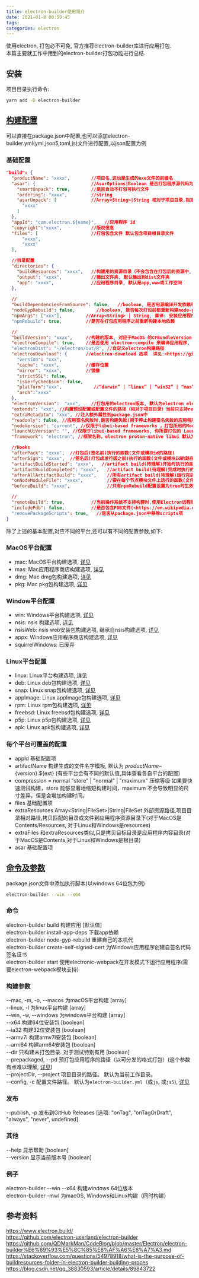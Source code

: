```yaml
---
title: electron-builder使用简介
date: 2021-01-8 00:59:45
tags:
categories: electron
---
```

使用electron, 打包必不可免, 官方推荐electron-builder库进行应用打包.  
本篇主要就工作中用到的electron-builder打包功能进行总结.

## 安装

项目目录执行命令:

``` bash
yarn add -D electron-builder
```

## [构建配置](https://www.electron.build/configuration/configuration)

可以直接在package.json中配置,也可以添加electron-builder.yml(yml,json5,toml,js)文件进行配置,以json配置为例  

### 基础配置

``` json
"build": {
  "productName": "xxxx",        //项目名,这也是生成的exe文件的前缀名
  "asar": {                     //AsarOptions|Boolean 是否打包程序源代码为Electron的压缩包格式
    "smartUnpack": true,        //是否自动不打包可执行文件
    "ordering": "xxxx",         //string
    "asarUnpack": [             //Array<String>|String 相对于项目目录,指定哪些文件不需要打包进压缩包内
      "xxxx"
    ]
  },
  "appId": "com.electron.${name}",   //应用程序 id
  "copyright":"xxxx",           //版权信息
  "files": [                    //打包包含文件 默认包含项目根目录文件
      "xxxx",
      "xxxx"
  ],

  //目录配置
  "directories": {              
    "buildResources": "xxxx",   //构建用的资源目录（不会包含在打包后的资源中, 例如nsis要用到的构建配置文件）
    "output": "xxxx",           //输出文件夹, 默认输出到dist文件夹
    "app": "xxxx",              //应用程序目录, 默认是app,www或工作空间
  },
  
  //
  "buildDependenciesFromSource": false,   //boolean, 是否用源编译开发依赖项
  "nodeGypRebuild": false,        //boolean, 是否每次打包前都重新构建node-gyp
  "npmArgs": ["xxx"],         //Array<String> | String, 直译: 安装应用程序本地依赖（native deps） 时添加的额外命令行参数, 原文: Additional command line arguments to use when installing app native deps. 
  "npmRebuild": true,         //是否在打包应用程序之前重新构建本地依赖

  //
  "buildVersion": "xxxx",     //构建的版本, 对应于MacOS 的CFBundleVersion 和 Windows 元数据属性，默认对应Version, 如果已经定义TRAVIS_BUILD_NUMBER 、 APPVEYOR_BUILD_NUMBER 、 CIRCLE_BUILD_NUM 、 BUILD_NUMBER 、 bamboo.buildNumber 这些环境变量，那么将会被用作 build Version（version.build_number）
  "electronCompile": true,    //是否使用 electron-compile 来编译应用程序, 注:electronCompile已废弃
  "electronDist": "~/electron/out/R", //自定义electron构建路径
  "electronDownload": {       //electron-download 选项  详见:<https://github.com/electron/get#usage>
    "version": "xxx",
    "cache": "xxxx",          //缓存位置
    "mirror": "xxxx",         //镜像
    "strictSSL": false,
    "isVerfyChecksum": false,
    "platform":"xxx",            //“darwin” | “linux” | “win32” | “mas”
    "arch":"xxxx" 
  },
  "electronVersion":  "xxx",    //打包用的electron版本, 默认为electron electron-prebuilt electron-prebuilt-compile 依赖版本
  "extends": "xxx", //内置预设配置或配置文件的路径（相对于项目目录）当前只支持react-cra,如果安装了react-scripts依赖, react-cra会被自动设置，设置为null可以禁用自动检测
  "extraMetadata": "xxx", //注入额外属性到package.json中
  "readonly": false, //应用签名失败时,是否构建失败(用于停止构建签名失败的应用程序) 
  "nodeVersion": "current", //仅限于libui-based frameworks ，打包所用的NodeJS版本，设置current表示当前运行的NodeJS版本
  "launchUiVersion": "", //仅限于libui-based frameworks, 你所要打包的 LaunchUI 版本. 仅仅针对于Windows, 默认为适合框架使用的版本
  "framework": "electron", //框架名称，electron proton-native libui 默认为electron

  //Hooks 
  "afterPack": "xxxx",  //打包后(签名前)执行的函数(文件或模块id的路径)
  "afterSign": "xxxx",  //签名后(打包成发行版之前)执行的函数(文件或模块id的路径)
  "artifactBuildStarted": "xxxx",   //artifact build(待理解)开始时执行的函数(文件或模块id的路径)
  "artifactBuildCompleted": "xxxx",   //artifact build(待理解)完成时执行的函数(文件或模块id的路径)
  "afterAllArtifactBuild": "xxxx",    //所有artifact build(待理解)运行完后执行的函数(文件或模块id的路径)
  "onNodeModuleFile": "xxxx",         //要在每个节点模块文件上运行的函数(文件或模块id的路径)
  "beforeBuild": "xxxx",              //只有npmRebuild配置设置为true时生效, 依赖库被安装或重新编译后执行的函数(文件或模块id的路径).

  //
  "remoteBuild": true,          //当前操作系统不支持构建时,使用Electron远程服务构建
  "includePdb": false,          //是否包含PDB文件(<https://en.wikipedia.org/wiki/Program_database>)
  "removePackageScripts": true,   //是否从package.json中移除scripts项
}
```

除了上述的基本配置,对应不同的平台,还可以有不同的配置参数,如下:  

### MacOS平台配置

- mac: MacOS平台构建选项, [详见](https://www.electron.build/configuration/mac)  
- mas: Mac应用程序商店构建选项, [详见](https://www.electron.build/configuration/mas)  
- dmg: Mac dmg包构建选项, [详见](https://www.electron.build/configuration/dmg)  
- pkg: Mac pkg包构建选项, [详见](https://www.electron.build/configuration/pkg)  

### Window平台配置

- win: Windows平台构建选项, [详见](https://www.electron.build/configuration/win)  
- nsis: nsis 构建选项, [详见](https://www.electron.build/configuration/nsis)  
- nsisWeb: nsis web安装包构建选项, 继承自nsis构建选项, [详见](https://www.dazhuanlan.com/2019/10/10/5d9ef51ae2c29/)  
- appx: Windows应用程序商店构建选项, [详见](https://www.electron.build/configuration/appx)  
- squirrelWindows: 已废弃

### Linux平台配置

- linux: Linux平台构建选项, [详见](https://www.electron.build/configuration/linux)  
- deb: Linux deb包构建选项, [详见](https://www.electron.build/configuration/linux#de)  
- snap: Linux snap包构建选项, [详见](https://www.electron.build/configuration/snap)  
- appImage: Linux appImage包构建选项, [详见](https://www.electron.build/configuration/linux#appimageoptions)  
- rpm: Linux rpm包构建选项, [详见](https://www.electron.build/configuration/linux#LinuxTargetSpecificOptions)  
- freebsd: Linux freebsd包构建选项, [详见](https://www.electron.build/configuration/linux#LinuxTargetSpecificOptions)  
- p5p: Linux p5p包构建选项, [详见](https://www.electron.build/configuration/linux#LinuxTargetSpecificOptions)
- apk: Linux apk包构建选项, [详见](https://www.electron.build/configuration/linux#LinuxTargetSpecificOptions)

### 每个平台可覆盖的配置

- appId 基础配置项  
- artifactName 构建生成的文件名字模板, 默认为 ${productName}-${version}.${ext} (有些平台会有不同的默认值,具体查看各自平台的配置)  
- compression = normal "store" | "normal" | "maximum" 压缩等级  如果要快速测试构建，store 能够显著地缩短构建时间，maximum 不会导致明显的尺寸差异，但是会增加构建时间。  
- files 基础配置项  
- extraResources Array<String|FileSet>|String|FileSet 外部资源路径,项目目录相对路径,拷贝匹配的目录或文件到应用程序资源目录下(对于MacOS是Contents/Resources, 对于Linux和Windows是resources)  
- extraFiles 和extraResources类似,只是拷贝目标目录是应用程序内容目录(对于MacOS是Contents,对于Linux和Windows是根目录)
- asar 基础配置项  

## [命令及参数](https://www.electron.build/cli)

package.json文件中添加执行脚本(以windows 64位包为例)  

``` bash
electron-builder --win --x64
```

### 命令
  
electron-builder build                    构建应用 [默认值]  
electron-builder install-app-deps         下载app依赖  
electron-builder node-gyp-rebuild         重建自己的本机代  
electron-builder create-self-signed-cert  为Windows应用程序创建自签名代码签名证书  
electron-builder start                    使用electronic-webpack在开发模式下运行应用程序(需要electron-webpack模块支持)  

### 构建参数

--mac, -m, -o, --macos   为macOS平台构建 [array]  
--linux, -l              为linux平台构建 [array]  
--win, -w, --windows     为windows平台构建 [array]  
--x64                    构建64位安装包 [boolean]  
--ia32                   构建32位安装包 [boolean]  
--armv7l                 构建armv7l安装包 [boolean]  
--arm64                  构建arm64安装包 [boolean]  
--dir                    只构建未打包目录. 对于测试特别有用 [boolean]  
--prepackaged, --pd      预打包应用程序的路径（以可分发的格式打包）(这个参数有点难以理解, [详见](https://www.electron.build/#pack-only-in-a-distributable-format))  
--projectDir, --project  项目目录的路径。 默认为当前工作目录。  
--config, -c             配置文件路径。 默认为`electron-builder.yml`（或`js`, 或`js5`), [详见](https://goo.gl/YFRJOM)  

### 发布

--publish, -p  发布到GitHub Releases [选项: "onTag", "onTagOrDraft", "always", "never", undefined]

### 其他

--help     显示帮助 [boolean]  
--version  显示当前版本号 [boolean]  

### 例子

electron-builder --win --x64    构建windows 64位版本  
electron-builder -mwl           为macOS, Windows和Linux构建（同时构建）

## 参考资料

<https://www.electron.build/>  
<https://github.com/electron-userland/electron-builder>  
<https://github.com/QDMarkMan/CodeBlog/blob/master/Electron/electron-builder%E6%89%93%E5%8C%85%E8%AF%A6%E8%A7%A3.md>
<https://stackoverflow.com/questions/54978918/what-is-the-purpose-of-buildresources-folder-in-electron-builder-building-proces>
<https://blog.csdn.net/qq_38830593/article/details/89843722>
